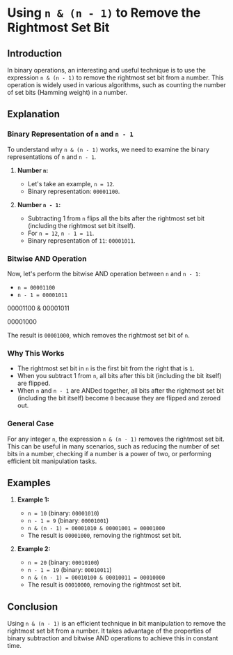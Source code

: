 # Using `n & (n - 1)` to Remove the Rightmost Set Bit

## Introduction
In binary operations, an interesting and useful technique is to use the expression `n & (n - 1)` to remove the rightmost set bit from a number. This operation is widely used in various algorithms, such as counting the number of set bits (Hamming weight) in a number.

## Explanation

### Binary Representation of `n` and `n - 1`
To understand why `n & (n - 1)` works, we need to examine the binary representations of `n` and `n - 1`.

1. **Number `n`:**
   - Let's take an example, `n = 12`.
   - Binary representation: `00001100`.

2. **Number `n - 1`:**
   - Subtracting 1 from `n` flips all the bits after the rightmost set bit (including the rightmost set bit itself).
   - For `n = 12`, `n - 1 = 11`.
   - Binary representation of `11`: `00001011`.

### Bitwise AND Operation
Now, let's perform the bitwise AND operation between `n` and `n - 1`:

- `n = 00001100`
- `n - 1 = 00001011`

00001100
& 00001011

00001000


The result is `00001000`, which removes the rightmost set bit of `n`.

### Why This Works
- The rightmost set bit in `n` is the first bit from the right that is `1`.
- When you subtract 1 from `n`, all bits after this bit (including the bit itself) are flipped.
- When `n` and `n - 1` are ANDed together, all bits after the rightmost set bit (including the bit itself) become `0` because they are flipped and zeroed out.

### General Case
For any integer `n`, the expression `n & (n - 1)` removes the rightmost set bit. This can be useful in many scenarios, such as reducing the number of set bits in a number, checking if a number is a power of two, or performing efficient bit manipulation tasks.

## Examples

1. **Example 1:**
   - `n = 10` (binary: `00001010`)
   - `n - 1 = 9` (binary: `00001001`)
   - `n & (n - 1) = 00001010 & 00001001 = 00001000`
   - The result is `00001000`, removing the rightmost set bit.

2. **Example 2:**
   - `n = 20` (binary: `00010100`)
   - `n - 1 = 19` (binary: `00010011`)
   - `n & (n - 1) = 00010100 & 00010011 = 00010000`
   - The result is `00010000`, removing the rightmost set bit.

## Conclusion
Using `n & (n - 1)` is an efficient technique in bit manipulation to remove the rightmost set bit from a number. It takes advantage of the properties of binary subtraction and bitwise AND operations to achieve this in constant time.

